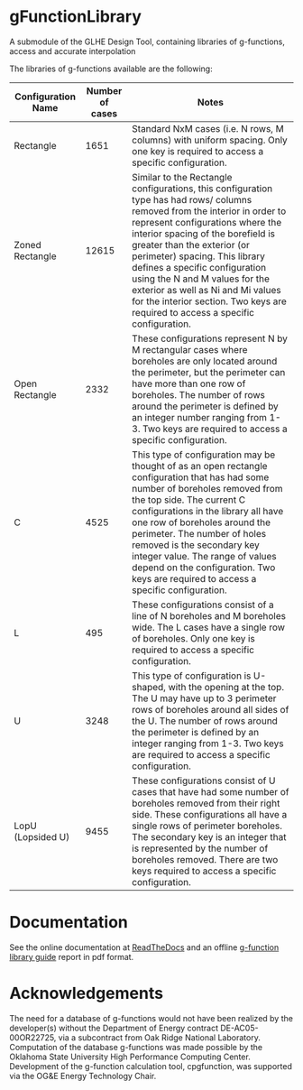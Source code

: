 # gFunctionLibrary

A submodule of the GLHE Design Tool, containing libraries of g-functions, access and accurate interpolation

The libraries of g-functions available are the following:


| Configuration Name 	| Number of cases 	| Notes                                                                                                                                                                                                                                                                                                                                                                                                                                                           	|
|--------------------	|-----------------	|-----------------------------------------------------------------------------------------------------------------------------------------------------------------------------------------------------------------------------------------------------------------------------------------------------------------------------------------------------------------------------------------------------------------------------------------------------------------	|
| Rectangle          	| 1651            	| Standard NxM cases (i.e. N rows, M columns) with uniform spacing. Only one key is required to access a specific configuration.                                                                                                                                                                                                                                                                                                                                  	|
| Zoned Rectangle    	| 12615           	| Similar to the Rectangle configurations, this configuration type has had rows/ columns removed from the interior in order to represent configurations where the interior spacing of the borefield is greater than the exterior (or perimeter) spacing. This library defines a specific configuration using the N and M values for the exterior as well as Ni and Mi values for the interior section. Two keys are required to access a specific configuration.  	|
| Open Rectangle     	| 2332            	| These configurations represent N by M rectangular cases where boreholes are only located around the perimeter, but the perimeter can have more than one row of boreholes. The number of rows around the perimeter is defined by an integer number ranging from 1-3. Two keys are required to access a specific configuration.                                                                                                                                   	|
| C                  	| 4525            	| This type of configuration may be thought of as an open rectangle configuration that has had some number of boreholes removed from the top side. The current C configurations in the library all have one row of boreholes around the perimeter. The number of holes removed is the secondary key integer value. The range of values depend on the configuration. Two keys are required to access a specific configuration.                                     	|
| L                  	| 495             	| These configurations consist of a line of N boreholes and M boreholes wide. The L cases have a single row of boreholes. Only one key is required to access a specific configuration.                                                                                                                                                                                                                                                                            	|
| U                  	| 3248            	| This type of configuration is U-shaped, with the opening at the top. The U may have up to 3 perimeter rows of boreholes around all sides of the U. The number of rows around the perimeter is defined by an integer ranging from 1-3. Two keys are required to access a specific configuration.                                                                                                                                                                 	|
| LopU (Lopsided U)  	| 9455            	| These configurations consist of U cases that have had some number of boreholes removed from their right side. These configurations all have a single rows of perimeter boreholes. The secondary key is an integer that is represented by the number of boreholes removed. There are two keys required to access a specific configuration.                                                                                                                       	|

# Documentation
See the online documentation at <a href="https://gfunctionlibrary.readthedocs.io/en/latest/" target="_blank">ReadTheDocs</a> and an offline [g-function library guide](https://github.com/j-c-cook/gFunctionLibrary/tree/main/Reports/g-function_library_overview.pdf) report in pdf format. 

# Acknowledgements

The need for a database of g-functions would not have been realized by the developer(s) without the Department of Energy contract DE-AC05-00OR22725, via a subcontract from Oak Ridge National Laboratory. Computation of the database g-functions was made possible
by the Oklahoma State University High Performance Computing Center. Development of the g-function calculation tool, cpgfunction, was supported via the OG&E Energy Technology Chair. 
